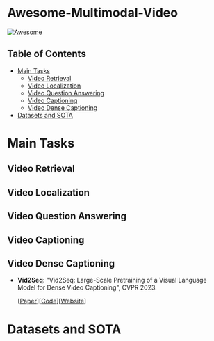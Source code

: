 # Awesome-Multimodal-Video

[![Awesome](https://cdn.rawgit.com/sindresorhus/awesome/d7305f38d29fed78fa85652e3a63e154dd8e8829/media/badge.svg)](https://github.com/sindresorhus/awesome)


## Table of Contents

* [Main Tasks](#main-tasks)
  * [Video Retrieval](#video-retrieval)
  * [Video Localization](#video-localization)
  * [Video Question Answering](#video-question-answering)
  * [Video Captioning](#video-captioning)
  * [Video Dense Captioning](#video-dense-captioning)
* [Datasets and SOTA](#datasets-and-sota)




# Main Tasks

## Video Retrieval

## Video Localization

## Video Question Answering

## Video Captioning

## Video Dense Captioning

  * **Vid2Seq**: "Vid2Seq: Large-Scale Pretraining of a Visual Language Model for Dense Video Captioning", CVPR 2023.

    [[Paper](https://arxiv.org/abs/2302.14115)][[Code](https://github.com/google-research/scenic/tree/main/scenic/projects/vid2seq)][[Website](https://antoyang.github.io/vid2seq.html)]


# Datasets and SOTA

